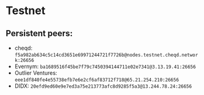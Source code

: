 # Testnet

## Persistent peers:

- cheqd: `f5a982ab634c5c14cd3651e69971244721f7726b@nodes.testnet.cheqd.network:26656`
- Evernym: `ba1689516f45be7f79c7450394144711e02e7341@3.13.19.41:26656`
- Outlier Ventures: `eee1df840fe4e55738efb7e6e2cf6af83712f718@65.21.254.210:26656`
- DIDX: `20efd9ed60e9e7ed3a75e213773afc8d9285f5a3@13.244.78.24:26656`
